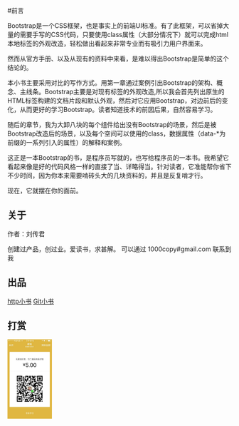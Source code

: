#前言

Bootstrap是一个CSS框架，也是事实上的前端UI标准。有了此框架，可以省掉大量的需要手写的CSS代码，只要使用class属性（大部分情况下）就可以完成html本地标签的外观改造，轻松做出看起来非常专业而有吸引力用户界面来。

然而从官方手册、以及从现有的资料中来看，是难以得出Bootstrap是简单的这个结论的。

本小书主要采用对比的写作方式。用第一章通过案例引出Bootstrap的架构、概念、主线条。Bootstrap主要是对现有标签的外观改造,所以我会首先列出原生的HTML标签构建的文档片段和默认外观，然后对它应用Bootstrap，对边前后的变化，从而更好的学习Bootstrap。读者知道技术的前因后果，自然容易学习。

随后的章节，我为大卸八块的每个组件给出没有Bootstrap的场景，然后是被Bootstrap改造后的场景，以及每个空间可以使用的class，数据属性（data-*为前缀的一系列引入的属性）的解释和案例。

这正是一本Bootstrap的书，是程序员写就的，也写给程序员的一本书。我希望它看起来像是好的代码风格一样的直接了当、详略得当。针对读者，它准能帮你省下不少时间，因为你本来需要啃砖头大的几块资料的，并且是反复啃才行。

现在，它就摆在你的面前。

## 关于

作者：刘传君

创建过产品，创过业。爱读书，求甚解。
可以通过 1000copy#gmail.com 联系到我

## 出品

[http小书](http://www.ituring.com.cn/book/1791) 
[Git小书](http://www.ituring.com.cn/book/1870) 

## 打赏

  <img src="book/money.jpeg" alt="打赏" style="width: 100px;"/>